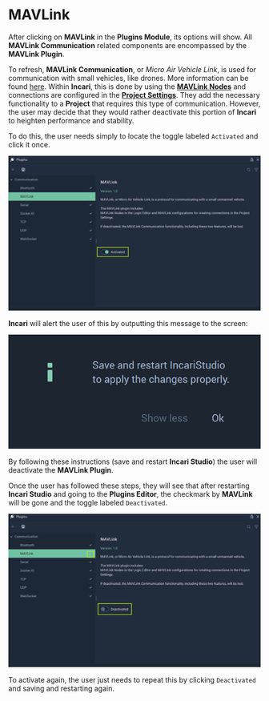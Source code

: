 # MAVLink

After clicking on **MAVLink** in the **Plugins Module**, its options will show. All **MAVLink Communication** related components are encompassed by the **MAVLink Plugin**. 

To refresh, **MAVLink Communication**, or *Micro Air Vehicle Link*, is used for communication with small vehicles, like drones. More information can be found [here](https://mavlink.io/en/). Within **Incari**, this is done by using the [**MAVLink Nodes**](../../../toolbox/communication/mavlink/README.md) and connections are configured in the [**Project Settings**](../../../modules/project-settings/mavlink.md). They add the necessary functionality to a **Project** that requires this type of communication. However, the user may decide that they would rather deactivate this portion of **Incari** to heighten performance and stability. 

To do this, the user needs simply to locate the toggle labeled `Activated` and click it once.  

![](../../../.gitbook/assets/pluginsmavlink20232before.png)

**Incari** will alert the user of this by outputting this message to the screen:

![](../../../.gitbook/assets/pluginsserialmanageroffmessage.png)

By following these instructions (save and restart **Incari Studio**) the user will deactivate the **MAVLink Plugin**. 

Once the user has followed these steps, they will see that after restarting **Incari Studio** and going to the **Plugins Editor**, the checkmark by **MAVLink** will be gone and the toggle labeled `Deactivated`. 

![](../../../.gitbook/assets/pluginsmavlink20232after.png)

To activate again, the user just needs to repeat this by clicking `Deactivated` and saving and restarting again. 

